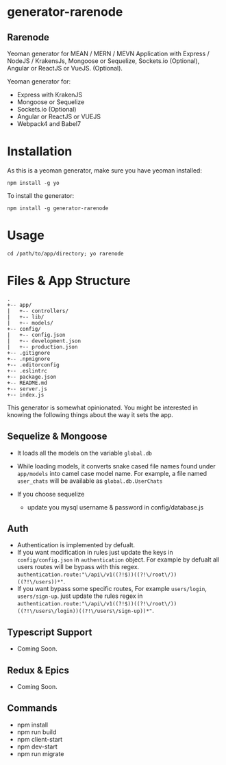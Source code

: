 # generator-rarenode

## Rarenode

Yeoman generator for MEAN / MERN / MEVN Application with Express / NodeJS / KrakensJs, Mongoose or Sequelize, Sockets.io (Optional), Angular or ReactJS or VueJS. (Optional).

Yeoman generator for:

- Express with KrakenJS
- Mongoose or Sequelize
- Sockets.io (Optional)
- Angular or ReactJS or VUEJS
- Webpack4 and Babel7

# Installation

As this is a yeoman generator, make sure you have yeoman installed:

`npm install -g yo`

To install the generator:

`npm install -g generator-rarenode`

# Usage

`cd /path/to/app/directory; yo rarenode`

# Files & App Structure

    .
    +-- app/
    |   +-- controllers/
    |   +-- lib/
    |   +-- models/
    +-- config/
    |   +-- config.json
    |   +-- development.json
    |   +-- production.json
    +-- .gitignore
    +-- .npmignore
    +-- .editorconfig
    +-- .eslintrc
    +-- package.json
    +-- README.md
    +-- server.js
    +-- index.js

This generator is somewhat opinionated. You might be interested in knowing the following things about the way it sets the app.

## Sequelize & Mongoose

- It loads all the models on the variable `global.db`
- While loading models, it converts snake cased file names found under `app/models` into camel case model name. For example, a file named `user_chats` will be available as `global.db.UserChats`

- If you choose sequelize

    - update you mysql username & password in config/database.js

## Auth
 - Authentication is implemented by defualt.
 - If you want modification in rules just update the keys in `config/config.json` in `authentication` object. For example by defualt all users routes will be bypass with this regex.  `authentication.route:"\/api\/v1((?!$))((?!\/root\/))((?!\/users))*"`.
 - If you want bypass some specific routes, For example  `users/login`, `users/sign-up`. just update the rules regex in `authentication.route:"\/api\/v1((?!$))((?!\/root\/))((?!\/users\/login))((?!\/users\/sign-up))*"`.


## Typescript Support

- Coming Soon.

## Redux & Epics

- Coming Soon.

## Commands

- npm install
- npm run build
- npm client-start
- npm dev-start
- npm run migrate
